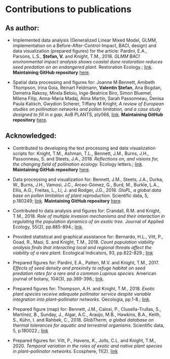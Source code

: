# Contributions to publications

## As author:

- Implemented data analysis (Generalized Linear Mixed Model, GLMM, implementation on a Before-After-Control-Impact, BACI, design) and data visualization (prepared figures) for the article: 
Pardini, E.A., Parsons, L.S., **Ştefan, V.** and Knight, T.M., 2018. *GLMM BACI environmental impact analysis shows coastal dune restoration reduces seed predation on an endangered plant.* Restoration Ecology.; [link](https://onlinelibrary.wiley.com/doi/abs/10.1111/rec.12678). 
**Maintaining GitHub repository** [here](https://github.com/idiv-biodiversity/BACI_GLMM).

- Spatial data processing and figures for:
Joanne M Bennett, Amibeth Thompson, Irina Goia, Reinart Feldmann, **Valentin Ştefan**, Ana Bogdan, Demetra Rakosy, Mirela Beloiu, Inge-Beatrice Biro, Simon Bluemel, Milena Filip, Anna-Maria Madaj, Alina Martin, Sarah Passonneau, Denisa Paula Kalisch, Gwydion Scherer, Tiffany M Knight; *A review of European studies on pollination networks and pollen limitation, and a case study designed to fill in a gap*, AoB PLANTS, ply068, [link](https://doi.org/10.1093/aobpla/ply068).
**Maintaining GitHub repository** [here](https://github.com/idiv-biodiversity/plant-pollinator-romania).

## Acknowledged:

- Contributed to developing the text processing and data visualization scripts for: 
Knight, T.M., Ashman, T.L., Bennett, J.M., Burns, J.H., Passonneau, S. and Steets, J.A., 2018. *Reflections on, and visions for, the changing field of pollination ecology.* Ecology letters.; [link](https://onlinelibrary.wiley.com/doi/abs/10.1111/ele.13094). 
**Maintaining GitHub repository** [here](https://github.com/idiv-biodiversity/reflections_pollination_ecology).

- Data processing and visualization for:
Bennett, J.M., Steets, J.A., Durka, W., Burns, J.H., Vamosi, J.C., Arceo-Gómez, G., Burd, M., Burkle, L.A., Ellis, A.G., Freitas, L., Li, J. and Rodger, J.G., 2018. *GloPL, a global data base on pollen limitation of plant reproduction.* Scientific data, 5, p.180249; [link](https://www.nature.com/articles/sdata2018249).
**Maintaining GitHub repository** [here](https://github.com/idiv-biodiversity/pollen-limitation-data-descriptor).

- Contributed to data analysis and figures for: 
Crandall, R.M. and Knight, T.M., 2018. *Role of multiple invasion mechanisms and their interaction in regulating the population dynamics of an exotic tree.* Journal of Applied Ecology, 55(2), pp.885-894.; [link](https://besjournals.onlinelibrary.wiley.com/doi/abs/10.1111/1365-2664.13020).

- Provided statistical and graphical assistance for:
Bernardo, H.L., Vitt, P., Goad, R., Masi, S. and Knight, T.M., 2018. *Count population viability analysis finds that interacting local and regional threats affect the viability of a rare plant.* Ecological Indicators, 93, pp.822-829.; [link](https://www.sciencedirect.com/science/article/pii/S1470160X18304345)

- Prepared figures for: 
Pardini, E.A., Patten, M.V. and Knight, T.M., 2017. *Effects of seed density and proximity to refuge habitat on seed predation rates for a rare and a common Lupinus species.* American journal of botany, 104(3), pp.389-398.; [link](https://onlinelibrary.wiley.com/doi/full/10.3732/ajb.1600290).

- Prepared figures for: 
Thompson, A.H. and Knight, T.M., 2018. *Exotic plant species receive adequate pollinator service despite variable integration into plant–pollinator networks.* Oecologia, pp.1-8.; [link](https://link.springer.com/article/10.1007/s00442-018-4096-4).

- Prepared figure (map) for:
Bennett, J.M., Calosi, P., Clusella-Trullas, S., Martínez, B., Sunday, J., Algar, A.C., Araújo, M.B., Hawkins, B.A., Keith, S., Kühn, I. and Rahbek, C., 2018. *GlobTherm, a global database on thermal tolerances for aquatic and terrestrial organisms.* Scientific data, 5, p.180022.; [link](https://www.nature.com/articles/sdata201822)

- Prepared figures for: 
Vitt, P., Havens, K., Jolls, C.L. and Knight, T.M., 2020. *Temporal variation in the roles of exotic and native plant species in plant–pollinator networks*. Ecosphere, 11(2). [link](https://esajournals.onlinelibrary.wiley.com/doi/10.1002/ecs2.2981)

